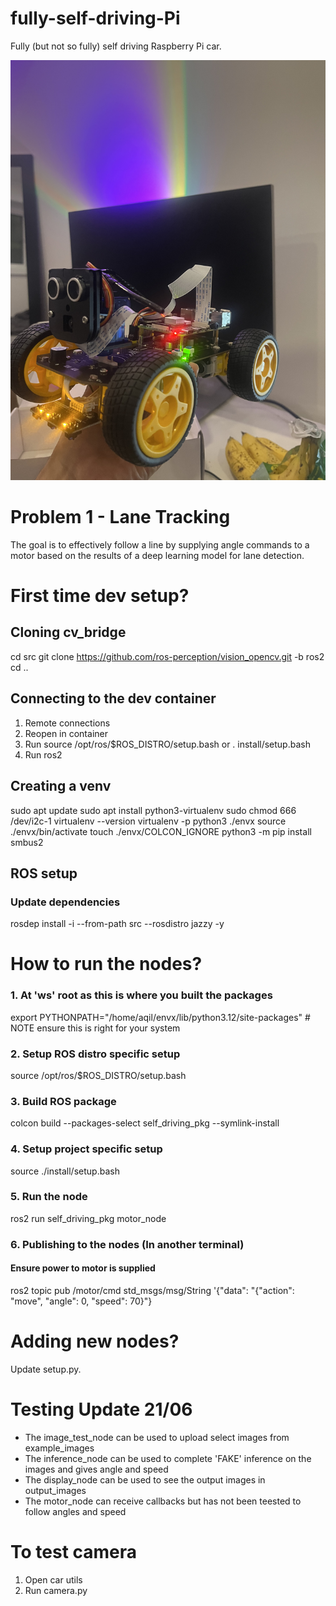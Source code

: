 # fully-self-driving-Pi
Fully (but not so fully) self driving Raspberry Pi car.

![RPI](photos/IMG_4602.jpg) 



# Problem 1 - Lane Tracking
The goal is to effectively follow a line by supplying angle commands to a motor based on the results of a deep learning model for lane detection.

# First time dev setup?
## Cloning cv_bridge
cd src
git clone https://github.com/ros-perception/vision_opencv.git -b ros2
cd ..
## Connecting to the dev container
1. Remote connections
2. Reopen in container
3. Run source /opt/ros/$ROS_DISTRO/setup.bash or . install/setup.bash
4. Run ros2
## Creating a venv
sudo apt update
sudo apt install python3-virtualenv
sudo chmod 666 /dev/i2c-1
virtualenv --version
virtualenv -p python3 ./envx
source ./envx/bin/activate
touch ./envx/COLCON_IGNORE
python3 -m pip install smbus2
## ROS setup
### Update dependencies
rosdep install -i --from-path src --rosdistro jazzy -y

# How to run the nodes?
### 1. At 'ws' root as this is where you built the packages
export PYTHONPATH="/home/aqil/envx/lib/python3.12/site-packages" # NOTE ensure this is right for your system
### 2. Setup ROS distro specific setup
source /opt/ros/$ROS_DISTRO/setup.bash
### 3. Build ROS package 
colcon build --packages-select self_driving_pkg --symlink-install
### 4. Setup project specific setup
source ./install/setup.bash 
### 5. Run the node
ros2 run self_driving_pkg motor_node
### 6. Publishing to the nodes (In another terminal)
#### Ensure power to motor is supplied
ros2 topic pub /motor/cmd std_msgs/msg/String '{"data": "{\"action\": \"move\", \"angle\": 0, \"speed\": 70}"}

# Adding new nodes?
Update setup.py.

# Testing Update 21/06
- The image_test_node can be used to upload select images from example_images
- The inference_node can be used to complete 'FAKE' inference on the images and gives angle and speed
- The display_node can be used to see the output images in output_images
- The motor_node can receive callbacks but has not been teested to follow angles and speed

# To test camera
1. Open car utils
2. Run camera.py